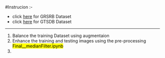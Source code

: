 #Instrucion :-
* click [here](https://www.kaggle.com/datasets/meowmeowmeowmeowmeow/gtsrb-german-traffic-sign) for GRSRB Dataset
* click [here](https://datasetninja.com/gtsdb) for GTSDB Dataset
_______

1. Balance the training Dataset using augmentaion
2. Enhance the training and testing images using the pre-processing <mark>Final__medianFilter.ipynb</mark>
3. 
